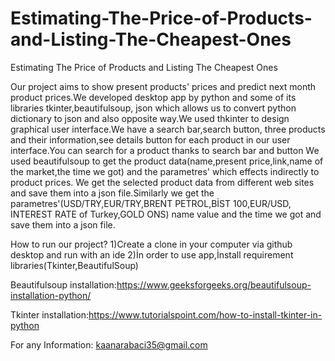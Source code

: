 # Estimating-The-Price-of-Products-and-Listing-The-Cheapest-Ones
Estimating The Price of Products and Listing The Cheapest Ones

Our project aims to show present products' prices and predict next month product prices.We developed desktop app by python and some of its libraries tkinter,beautifulsoup,
json which allows us to convert python dictionary to json and also opposite way.We used thkinter to design graphical user interface.We have a search bar,search button,
three products and their information,see details button for each product in our user interface.You can search for a product thanks to search bar and button
We used beautifulsoup to get the product data(name,present price,link,name of the market,the time we got) and the parametres' which effects indirectly to product prices.
We get the selected product data from different web sites and save them into a json file.Similarly we get the parametres'(USD/TRY,EUR/TRY,BRENT PETROL,BİST 100,EUR/USD,
INTEREST RATE of Turkey,GOLD ONS) name value and the time we got and save them into a json file.

How to run our project?
1)Create a clone in your computer via github desktop and run with an ide
2)İn order to use app,İnstall requirement libraries(Tkinter,BeautifulSoup)

Beautifulsoup installation:https://www.geeksforgeeks.org/beautifulsoup-installation-python/

Tkinter installation:https://www.tutorialspoint.com/how-to-install-tkinter-in-python

For any Information:
kaanarabaci35@gmail.com










